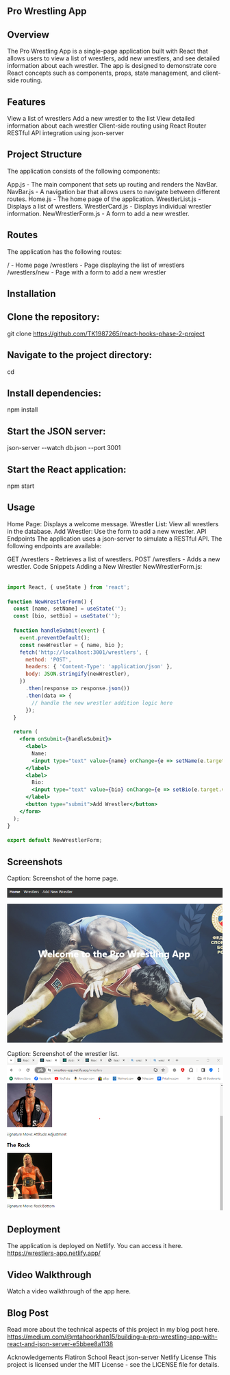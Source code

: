 ## Pro Wrestling App

## Overview
The Pro Wrestling App is a single-page application built with React that allows users to view a list of wrestlers, add new wrestlers, and see detailed information about each wrestler. The app is designed to demonstrate core React concepts such as components, props, state management, and client-side routing.

## Features
View a list of wrestlers
Add a new wrestler to the list
View detailed information about each wrestler
Client-side routing using React Router
RESTful API integration using json-server

## Project Structure
The application consists of the following components:

App.js - The main component that sets up routing and renders the NavBar.
NavBar.js - A navigation bar that allows users to navigate between different routes.
Home.js - The home page of the application.
WrestlerList.js - Displays a list of wrestlers.
WrestlerCard.js - Displays individual wrestler information.
NewWrestlerForm.js - A form to add a new wrestler.


## Routes
The application has the following routes:

/ - Home page
/wrestlers - Page displaying the list of wrestlers
/wrestlers/new - Page with a form to add a new wrestler

## Installation

## Clone the repository:
git clone https://github.com/TK1987265/react-hooks-phase-2-project

## Navigate to the project directory:
cd <my-app>

## Install dependencies:
 npm install

## Start the JSON server:
json-server --watch db.json --port 3001

## Start the React application:
npm start



## Usage
Home Page: Displays a welcome message.
Wrestler List: View all wrestlers in the database.
Add Wrestler: Use the form to add a new wrestler.
API Endpoints
The application uses a json-server to simulate a RESTful API. The following endpoints are available:

GET /wrestlers - Retrieves a list of wrestlers.
POST /wrestlers - Adds a new wrestler.
Code Snippets
Adding a New Wrestler
NewWrestlerForm.js:

```jsx

import React, { useState } from 'react';

function NewWrestlerForm() {
  const [name, setName] = useState('');
  const [bio, setBio] = useState('');

  function handleSubmit(event) {
    event.preventDefault();
    const newWrestler = { name, bio };
    fetch('http://localhost:3001/wrestlers', {
      method: 'POST',
      headers: { 'Content-Type': 'application/json' },
      body: JSON.stringify(newWrestler),
    })
      .then(response => response.json())
      .then(data => {
        // handle the new wrestler addition logic here
      });
  }

  return (
    <form onSubmit={handleSubmit}>
      <label>
        Name:
        <input type="text" value={name} onChange={e => setName(e.target.value)} />
      </label>
      <label>
        Bio:
        <input type="text" value={bio} onChange={e => setBio(e.target.value)} />
      </label>
      <button type="submit">Add Wrestler</button>
    </form>
  );
}

export default NewWrestlerForm;
```
## Screenshots

Caption: Screenshot of the home page.

![home page](public/images/wrestler-homepage.png)

Caption: Screenshot of the wrestler list.
![wrestlers page](public/images/wrestlers.png)

## Deployment
The application is deployed on Netlify. You can access it here.
 https://wrestlers-app.netlify.app/


##  Video Walkthrough
Watch a video walkthrough of the app here.

## Blog Post
Read more about the technical aspects of this project in my blog post here.
https://medium.com/@mtahoorkhan15/building-a-pro-wrestling-app-with-react-and-json-server-e5bbee8a1138

Acknowledgements
Flatiron School
React
json-server
Netlify
License
This project is licensed under the MIT License - see the LICENSE file for details.